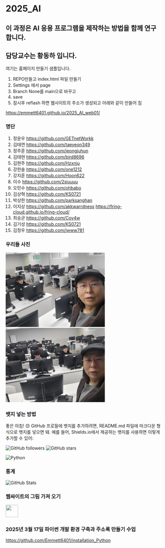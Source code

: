 # 2025_AI
## 이 과정은 AI 응용 프로그램을 제작하는 방법을 함께 연구합니다. 
## 담당교수는 황동하 입니다. 
여기는 홈페이지 만들기 샘플입니다. 
1. REPO만들고 index.html 파일 만들기 
2. Settings 에서 page
3. Branch None를 main으로 바꾸고
4. save
5. 잠시후 reflash 하면 웹사이트의 주소가 생성되고 아래와 같이 만들어 짐
   
https://emmett6401.github.io/2025_AI_web01/

### 명단
1. 정윤우 https://github.com/GETnetWorkk
2. 김태연 https://github.com/taeyeon349
3. 정주훈 https://github.com/jeongjuhun
4. 김태현 https://github.com/bird8696
5. 김현주 https://github.com/Hzxnju
6. 강한솔 https://github.com/one1212
7. 강지훈 https://github.com/Hoon622
8. 이수 https://github.com/2siuuuu
9. 오민수 https://github.com/ohbabo
10. 김상혁 https://github.com/KS0721 
11. 박상한 https://github.com/parksanghan
12. 이지상 https://github.com/akkwarrdness  https://fring-cloud.github.io/fring-cloud/
13. 최승균  https://github.com/Cov4w
14. 김기성 https://github.com/KS0721 
15. 김정우  https://github.com/jwww781

### 우리들 사진

<img src="image/1.jpg" width="320" height="240" />
<img src="image/2.jpg" width="320" height="240" />


### 뱃지 넣는 방법
좋은 아침! 😊 GitHub 프로필에 뱃지를 추가하려면, 
README.md 파일에 마크다운 형식으로 뱃지를 넣으면 돼. 
예를 들어, Shields.io에서 제공하는 뱃지를 사용하면 이렇게 추가할 수 있어:


![GitHub followers](https://img.shields.io/github/followers/Emmett6401?style=social)
![GitHub stars](https://img.shields.io/github/stars/Emmett6401?style=social)

![Python](https://img.shields.io/badge/Python-3776AB?style=for-the-badge&logo=python&logoColor=white)

### 통계 
![GitHub Stats](https://github-readme-stats.vercel.app/api?username=Emmett6401&show_icons=true&theme=radical)

### 웹싸이트의 그림 가져 오기 
<img src="https://cdn.jsdelivr.net/npm/simple-icons@v8/icons/github.svg" width="40" height="40" />

### 2025년 3월 17일 파이썬 개발 환경 구축과 주소록 만들기 수업 
https://github.com/Emmett6401/installation_Python

